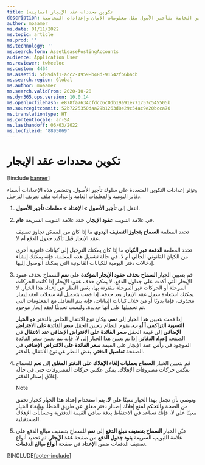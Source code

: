 ```yaml
---
title: تكوين محددات عقد الإيجار (معاينة)
description: تصف هذه المقالة إعدادات التكوين الخاصة بتأجير الأصول مثل معلومات الأمان وإعدادات المحاسبة.
author: moaamer
ms.date: 01/11/2022
ms.topic: article
ms.prod: ''
ms.technology: ''
ms.search.form: AssetLeasePostingAccounts
audience: Application User
ms.reviewer: twheeloc
ms.custom: 4464
ms.assetid: 5f89daf1-acc2-4959-b48d-91542fb6bacb
ms.search.region: Global
ms.author: moaamer
ms.search.validFrom: 2020-10-28
ms.dyn365.ops.version: 10.0.14
ms.openlocfilehash: e878fa7634cfdcc6c0db19a91e771757c545505b
ms.sourcegitcommit: 52b7225350daa29b1263d8e29c54ac9e20bcca70
ms.translationtype: HT
ms.contentlocale: ar-SA
ms.lasthandoff: 06/03/2022
ms.locfileid: "8895069"
---
```

# <a name="configure-lease-parameters"></a>تكوين محددات عقد الإيجار

[!include [banner](../includes/banner.md)]

وتؤثر إعدادات التكوين المتعددة على سلوك تأجير الأصول. وتتضمن هذه الإعدادات أسماء دفاتر اليومية والمعلمات العامة وإعدادات ملف تعريف الترحيل.

1. انتقل إلى **تأجير الأصول‬ \> الإعداد‬ \> معلمات تأجير الأصول**.
2. في علامة التبويب **عقود الإيجار**، حدد علامة التبويب السريعة **عام**.

    تحدد المعلمة **السماح بتجاوز التصنيف اليدوي** ما إذا كان من الممكن تجاوز تصنيف عقد الإيجار قبل تأكيد جدول الدفع أم لا.

    تحدد المعلمة **الدفعة عبر الكيان** ما إذا كان يمكنك الترحيل إلى كيانات قانونية أخرى من الكيان القانوني الحالي أم لا. في حالة تشغيل هذه المعلمة، فإنه يمكنك إنشاء إدخالات دفتر اليومية للكيانات القانونية التي يمكنك الوصول إليها.

3. قم بتعيين الخيار **السماح بحذف عقود الإيجار المؤكدة** على **نعم** للسماح بحذف عقود الإيجار التي أكدت على جداول الدفع. لا يمكن حذف عقود الإيجار إذا كانت الحركات المرحلة أو الحركات غير المرحلة مقترنة بها، بغض النظر عن إعداد هذا الخيار. لا يمكنك استعادة سجل عقد الإيجار بعد حذفه. إذا قمت بتحميل أية سجلات لعقد إيجار محذوف، فإما يدويًا أو من خلال كيانات البيانات، فإنه يتم التعامل مع المعلومات التي تم تحميلها على أنها جديدة، وليست تحديثًا لعقد إيجار موجود.

    إذا قمت بتعيين هذا الخيار إلى **نعم**، وكان نوع الانتقال الخاص بالدفتر هو **الخيار التسوية التراكمي أ أو ب**، يقوم النظام بتعيين الحقل **سعر الفائدة على الافتراض الإضافي** إلى قيمة الحقل **سعر الفائدة على الافتراض الإضافي عند الانتقال** في الصفحة **إعداد الدفاتر**. إذا تم تعيين هذا الخيار إلى **لا**، فإنه يتم تعيين سعر الفائدة الموجود في رأس عقد الإيجار على القيمة **سعر الفائدة على الاقتراض الإضافي** في الصفحة **تفاصيل الدفتر**، بغض النظر عن نوع الانتقال بالدفتر.

4. قم بتعيين الخيار **السماح بعمليات إلغاء الإهلاك على الدفتر المغلق** إلى **نعم** للسماح بعكس حركات مصروفات الإهلاك. يمكن عكس حركات المصروفات حتى في حالة إغلاق إصدار الدفتر.

    > [!NOTE]
    > ونوصي بأن تجعل بهذا الخيار معينًا على **لا**. يتم استخدام إعداد هذا الخيار كخيار تحقق من الصحة والتحكم لمنع إهلاك إصدار دفتر مغلق عن طريق الخطأ. وبإبقاء الخيار معينًا على **لا**، فإنك تساعد في الاحتفاظ بدقة صافي القيمة الدفترية وحسابات الإهلاك المستقبلية.

5. عيّن الخيار **السماح بتصنيف مبلغ الدفع** إلى **نعم** للسماح بتصنيف مبالغ الدفع على علامة التبويب السريعة **بنود جدول الدفع** من صفحة **عقد الإيجار**. تم تحديد أنواع تصنيف الدفعات ضمن **الإعداد** في صفحة **أنواع مبالغ الدفعات**. 

[!INCLUDE[footer-include](../../includes/footer-banner.md)]
